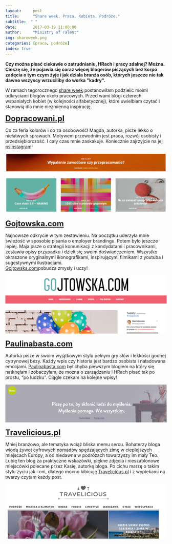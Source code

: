 ```yaml
---
layout:     post
title:      "Share week. Praca. Kobieta. Podróże."
subtitle:  " "
date:       2017-03-19 11:00:00 
author:     "Ministry of Talent"
img: shareweek.png
categories: [praca, podróże]
index: true
---
```

<b>Czy można pisać ciekawie o zatrudnianiu, HRach i pracy zdalnej? Można. Cieszę się, że pojawia się coraz więcej blogerów piszących bez korpo zadęcia o tym czym żyje i jak działa branża osób, których jeszcze nie tak dawno wszyscy wrzuciliby do worka "kadry".
   </b>
   
   W ramach tegorocznego <a href="http://andrzejtucholski.pl/2017/tworcy-polecaja-tworcow-zgloszenia-share-week-2017/" target="_blank"> share week</a> postanowiłam podzielić moimi odkryciami blogów około pracowych.
   Przed wami blogi czterech wspaniałych kobiet (w kolejności alfabetycznej), które uwielbiam czytać i stanowią dla mnie niezmienną inspirację.



<b><font size="5,5"><a href="http://dopracowani.pl/" target="_blank">Dopracowani.pl</a> </font></b>

Co za feria kolorów i co za osobowość! Magda, autorka, pisze lekko o niełatwych sprawach. 
Motywem przewodnim jest praca, rozwój osobisty i przedsiębiorczość. I cały czas mnie zaskakuje. Koniecznie zajrzyjcie na jej <a href="https://www.instagram.com/bombur_the_bulldog/" target="_blank">psinstagram</a>!

<img src="/images/dopracowani.png" class="img-responsive" alt="Picture">



<b><font size="5,5"><a href="https://gojtowska.com/" target="_blank">Gojtowska.com</a> </font></b>

Najnowsze odkrycie w tym zestawieniu. Na początku uderzyła mnie świeżość w sposobie pisania o employer brandingu. Potem było jeszcze lepiej. Maja pisze o strategii komunikacji z kandydatami i pracownikami, zestawia opisy przypadku i dzieli się swoim doświadczeniem. 
Wszystko okraszone oryginalnymi ikonografikami, inspirującymi filmikami z youtuba i sugestywnymi ilustracjami.  
<a href="https://gojtowska.com/" target="_blank">Gojtowska.com</a>pobudza zmysły i uczy!

<img src="/images/gojtowska.png" class="img-responsive" alt="Picture">



<b><font size="5,5"><a href="http://paulinabasta.com/" target="_blank">Paulinabasta.com</a> </font></b>

Autorka pisze w swoim wyjątkowym stylu pełnym gry słów i lekkości godnej cytrynowej bezy. 
Każdy wpis czy historia jest bardzo osobista i naładowana emocjami. <a href="http://paulinabasta.com/" target="_blank">Paulinabasta.com</a> był chyba piewszym blogiem na który się natknęłam i zobaczyłam, że można o zarządzaniu i HRach pisać tak po prostu, “po ludzku”. Ciągle czekam na kolejne wpisy! 

<img src="/images/basta.png" class="img-responsive" alt="Picture">



<b><font size="5,5"><a href="https://travelicious.pl/" target="_blank">Travelicious.pl</a> </font></b>

Mniej branżowo, ale tematyka wciąż bliska memu sercu. 
Bohaterzy bloga wiodą żywot cyfrowych <a href="http://ministryoftalent.co.uk/2016/11/29/nomad-pl/" target="_blank">nomadów</a> spędzających zimę w cieplejszych miejscach Europy, a od niedawna w podróżach towarzyszy im mały Teo. 
Lubię ten blog za praktyczne wskazówki, piękne zdjęcia i nieszablonowe miejscówki polecane przez Kasię, autorkę bloga. Po cichu marzę o takim stylu życiu jak i oni, dlatego mocno kibicuję <a href="https://travelicious.pl/" target="_blank">Travelicious.pl</a> i z wypiekami na twarzy czytam każdy post. 

<img src="/images/travelicious.png" class="img-responsive" alt="Picture">



